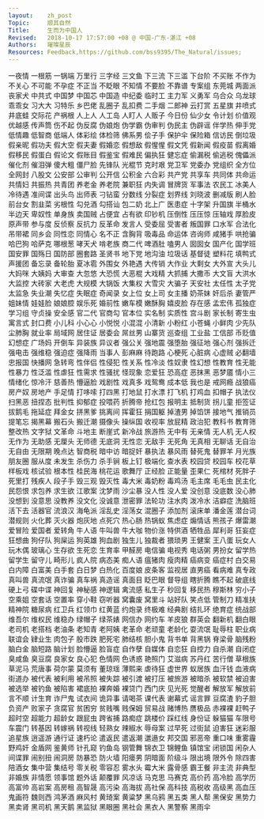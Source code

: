 ```yaml
---
layout:    zh_post
Topic:     顺其自然
Title:     生而为中国人
Revised:   2018-10-17 17:57:00 +08 @ 中国-广东-湛江 +08
Authors:   璀璨星辰
Resources: Feedback,https://github.com/bss9395/The_Natural/issues;
---
```


一夜情  一根筋  一锅端  万里行  三字经  三文鱼  下三流  下三滥  下台阶  不买账  不作为  不关心  不可能  不孕症  不正当  不眨眼  不知情  不要脸  不靠谱  专案组  东莞城  两面派  丧家犬  中共式  中国梦  中国芯  中国造  中纪委  临时工  主力军  义勇军  乌合众  乌龙球  乖乖女  习大大  习特乐  乡巴佬  乱圈子  乱扣费  二手烟  二郎神  云打赏  五星旗  井喷式  井底蛙  交际花  产祸根  人上人  人工岛  人盯人  人贩子  今日份  仙少女  令计划  价值观  优越感  传声筒  伤不起  伪反腐  伪娘炮  伪学霸  伪审判  伪民主  伪辟谣  伴学热  伸手党  低情趣  低智商  低端人  体彩绘  体检筛  佛系男  侩子手  保护伞  保险箱  信访民  倒垃圾  假亲昵  假功夫  假大空  假夫妻  假婚恋  假想敌  假惺惺  假文凭  假新闻  假疫苗  假离婚  假移民  假蛋白  假论文  假账目  假鉴宝  假难民  偏执狂  健忘症  偷漏税  偷逃税  傀儡派  催化剂  催泪弹  傻大粗  僵尸脸  先锋队  光棍节  克时艰  党卫军  党委办  党组织  全方位  全网封  八股文  公安部  公审判  公开信  公积金  六合彩  共产党  共享车  共同体  共命运  共情妇  共振热  共青团  养老金  养老院  兼职狂  内失调  冒牌货  军事法  农民工  冰美人  冷待遇  准间谍  出头鸟  出师表  刁钻蛮  分数线  分裂症  划界线  刘晓波  删减版  刷人脸  前台女  割韭菜  劣根性  勾兑酒  勾搭讪  包二奶  北上广  医患症  十字架  升国旗  半桶水  半边天  卑奴性  单身族  卖国贼  占便宜  占有欲  印钞机  压倒性  压压惊  压轴戏  厚脸皮  原声带  参与度  反侦察  反抗力  反革命  发言人  受委屈  受害者  叛国罪  口水军  合法化  吊带裙  同乡会  同性恋  同情心  名不正  含胸背  吸毒品  命运体  咨询师  咸猪手  哄抢骗  哈巴狗  哈萨克  哪根葱  哮天犬  啃老族  商二代  啤酒肚  嗑男人  囡囡女  国产化  国学班  国安罪  国殇日  国防部  圈套路  圣贤书  地下党  地沟油  垃圾话  基督徒  塑料花  填鸭式  声援团  备忘录  备轮胎  夏冰雹  外围女  外艳遇  大传销  大作业  大剩女  大外宣  大头儿  大妈咪  大姨妈  大审查  大忽悠  大恐慌  大恶棍  大戏精  大抓捕  大撒币  大文盲  大洪水  大监控  大砖家  大老虎  大规模  大锅饭  大集权  大雪灾  大骗子  天安社  太任性  太子党  太监急  失业潮  失忆症  失眠症  奇闻录  女上位  女上司  女主播  奶茶妹  奸后杀  妻管严  姐妹情  娃娃脸  娘娘腔  娱乐死  婚前性  嫩车模  嫩酥胸  嬉皮脸  存在感  孟宏伟  孤独症  学习组  守贞操  安全感  官二代  官商勾  官本位  实名制  实质性  宫斗剧  家长制  寄生虫  寓言式  封口费  小儿科  小心心  小悦悦  小混混  小清新  小粉红  小苍蝇  小鲜肉  少先队  尘肺胸  就业率  局域网  居住证  居委会  屌丝男  山寨货  巡查组  工业盐  工信部  币贬值  幻想症  广场妈  开倒车  异装族  异议者  强公关  强地震  强堕胎  强征地  强心剂  强拆迁  强电击  强维稳  强迫症  强降雨  当事人  彭麻麻  待跑路  心梗死  心脏病  心虚贼  必翻墙  忠报国  快播网  急转弯  性伴侣  性侵犯  性关系  性冷淡  性奴隶  性幻想  性教育  性无能  性暴力  性泛滥  性虐狂  性需求  性骚扰  怪现象  恋爱狂  恐高症  恶抹黑  恶梦靥  情小三  情绪化  惊冷汗  慈善热  懵逼脸  戏剧性  戏真多  戏鸳鸯  成本低  我也是  戒网瘾  战狼癌  房产奴  房地产  手足情  打哆嗦  打四黑  打地鼠  打水漂  打飞机  打鸡血  扣帽子  执法仪  扫黑恶  扭捏态  批判性  抑郁症  投喂药  折腾帝  抢红包  报明主  抵制货  拐儿童  拒签证  拔鹅毛  拖延症  拜金女  拼黑爹  挑离间  挥霍狂  捐国躯  掉渣男  掉馅饼  接地气  推销员  提笔忘  揭黑幕  搬石头  搬迁潮  摄像头  操纵国  收视率  放屁精  政治犯  教科书  教育筛  整改热  文字狱  文革命  斗地主  断崖式  新冷战  旅游热  无中有  无亲情  无人机  无人权  无作为  无助感  无厘头  无师德  无底洞  无性恋  无敌手  无死角  无真相  无聊话  无自治  无自由  无限期  晚点达  智商税  暗中访  暗捉奸  暴执法  暴风雨  替死鬼  替罪羊  月光族  朋友圈  服从度  未发生  杀伤力  杀手锏  板上钉  极端化  查水表  校园贷  校园车  校花草  样板戏  核试验  根本性  桂民海  桃花运  歌舞厅  正经脸  正能量  歪果仁  死棺材  死胖子  死里打  残疾人  段子手  毁三观  毁灭性  毒大米  毒奶粉  毒鸡汤  毛主席  毛毛虫  民主化  民怨恨  求包养  求生欲  江歌案  沈梦雨  沙尘暴  没人性  没人爱  没创意  没底数  没心肺  没想到  没意思  没教养  没文化  没诚意  泄密罪  法轮功  注水肉  泼冷水  洁癖症  洗脑班  活下去  活器官  流浪汉  海龟派  淫乱史  淫荡女  混圈子  添加剂  滚床单  潘金莲  潜台词  潜规则  火化葬  灭火器  炮灰地  点死穴  热心肠  热锅蚁  焦虑症  煽情话  熊孩子  爆雷潮  爱冒险  爱国者  爱转角  牛人语  牛叫兽  牛大咖  物价涨  特供酒  牺牲品  犀利哥  狂妄症  狂想曲  狗仔队  狗屎运  狗英雄  狗血剧  独生儿  独裁者  猥琐男  王健案  王八蛋  玩女人  玩木偶  玻璃心  生存欲  生死恋  生育率  甲醛房  电信骗  电视秀  电话粥  男扮女  留学热  留学生  留守儿  畸形儿  疯人院  病态美  痴人语  瘟猪肉  瘦肉精  癌病变  癌症村  白交易  白内障  白富美  白手套  白日梦  白热化  百度娘  皮条客  监视居  直男癌  看病难  真专政  真叫兽  真流氓  真诈骗  真车祸  真造谣  真面目  眨巴眼  督导组  瞎折腾  瞧不起  破底线  硬上弓  碟中谍  神回复  神秘感  神逻辑  禽流感  私生子  秒回复  移民热  穆斯林  穷小子  空乘姐  空套话  空置率  穿小鞋  窃听器  窝囊废  窝里斗  站好队  笑点低  管制刀  精准扶  精神院  糖尿病  红卫兵  红领巾  红黄蓝  约炮录  终极难  经典剧  结扎环  绝育症  统战部  维吾尔  维权民  维稳办  绿帽子  绿茶婊  网信办  网约车  羊皮狼  群英会  翻新机  翻白眼  老司机  老搭档  老油条  老知青  老阿姨  老革命  老顽童  老龄化  耍流氓  耻辱柱  职业病  联谊会  肄业生  肉包子  股市跌  肥死宅  肺结核  胆小鬼  背书单  背黑锅  脊梁骨  脑残粉  脑白金  脑短路  脑计划  脸懵逼  脸盲症  自作孽  自媒体  自恋狂  自控力  自杀潮  自闭症  臭咸鱼  臭豆腐  良家女  良心犯  色情网  色诱惑  艳照门  艾滋病  苏丹红  苦行僧  草根族  草泥马  荒唐事  荷尔蒙  莫须有  董琼瑶  薄熙来  虐待狂  虚世界  蚁居族  血汗钱  血液病  街道办  被代表  被利用  被吊照  被失踪  被引渡  被打压  被旅游  被暗杀  被软禁  被迫害  被选举  被钓鱼  被陷害  裙底拍  裸奔婚  裸贷门  西门庆  见光死  觉醒者  解放军  解放前  言不顺  计生育  诈尸鬼  试衣间  诡异事  请喝茶  课代表  谢幕式  谣言罪  豆腐渣  豹子胆  负资产  败家子  贪腐官  贫困穷  贫贱嘴  贱保姆  贸易战  赌博热  赝极品  赤裸裸  赶鸭子  超时空  超能力  超龄女  跟屁虫  跨省捕  路痴症  跳楼价  踩红线  身份证  躲猫猫  车限号  车震门  转基因  转嫁祸  转视线  轻熟女  辣椒水  辱母案  过早死  过街鼠  迫害狂  迷彩服  追星族  逍遥游  通行证  速朽论  遣返民  遣返潮  邋遢女  邦交国  邪恶帝  重口味  重雾霾  野鸡奸  金盾网  鉴黄师  针孔窥  钓鱼岛  钢管舞  锦衣卫  锦鲤鱼  镇馆宝  闭锁国  闲杂人  间谍罪  闹别扭  闹洞房  防暴恐  防火墙  阳瘘男  阴暗面  阶级斗  限出境  限外令  除四害  陪酒女  集中营  集结号  零关税  零容忍  雾水头  霉大米  露骨感  霸王餐  非主流  非典型  非婚族  非情愿  领事馆  题外话  颠覆罪  风凉话  马克思  马赛克  高价药  高冷脸  高学历  高富帅  高岩案  高房租  高智晟  高污染  高海拔  高社保  高科技  高税收  高级黑  高血压  鬼画符  魏则西  鸿茅酒  麻风村  黄琦案  黄粱梦  黑乌鸦  黑五类  黑人帮  黑保安  黑势力  黑卖肾  黑司机  黑天鹅  黑监狱  黑眼圈  黑社会  黑衣人  黑警察  黑雨伞